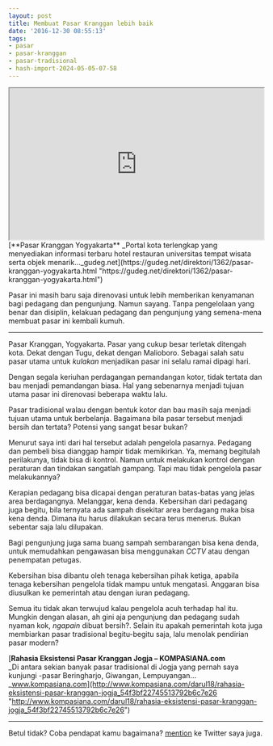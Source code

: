 ```yaml
---
layout: post
title: Membuat Pasar Kranggan lebih baik
date: '2016-12-30 08:55:13'
tags:
- pasar
- pasar-kranggan
- pasar-tradisional
- hash-import-2024-05-05-07-58
---
```


<iframe
  src="https://gudeg.net/direktori/1362/pasar-kranggan-yogyakarta.html"
  style="width:100%; height:300px;"
></iframe>
[**Pasar Kranggan Yogyakarta**  
_Portal kota terlengkap yang menyediakan informasi terbaru hotel restauran universitas tempat wisata serta objek menarik…_gudeg.net](https://gudeg.net/direktori/1362/pasar-kranggan-yogyakarta.html "https://gudeg.net/direktori/1362/pasar-kranggan-yogyakarta.html")

Pasar ini masih baru saja direnovasi untuk lebih memberikan kenyamanan bagi pedagang dan pengunjung. Namun sayang. Tanpa pengelolaan yang benar dan disiplin, kelakuan pedagang dan pengunjung yang semena-mena membuat pasar ini kembali kumuh.

* * *

Pasar Kranggan, Yogyakarta. Pasar yang cukup besar terletak ditengah kota. Dekat dengan Tugu, dekat dengan Malioboro. Sebagai salah satu pasar utama untuk _kulakan_ menjadikan pasar ini selalu ramai dipagi hari.

Dengan segala keriuhan perdagangan pemandangan kotor, tidak tertata dan bau menjadi pemandangan biasa. Hal yang sebenarnya menjadi tujuan utama pasar ini direnovasi beberapa waktu lalu.

Pasar tradisional walau dengan bentuk kotor dan bau masih saja menjadi tujuan utama untuk berbelanja. Bagaimana bila pasar tersebut menjadi bersih dan tertata? Potensi yang sangat besar bukan?

Menurut saya inti dari hal tersebut adalah pengelola pasarnya. Pedagang dan pembeli bisa dianggap hampir tidak memikirkan. Ya, memang begitulah perilakunya, tidak bisa di kontrol. Namun untuk melakukan kontrol dengan peraturan dan tindakan sangatlah gampang. Tapi mau tidak pengelola pasar melakukannya?

Kerapian pedagang bisa dicapai dengan peraturan batas-batas yang jelas area berdagangnya. Melanggar, kena denda. Kebersihan dari pedagang juga begitu, bila ternyata ada sampah disekitar area berdagang maka bisa kena denda. Dimana itu harus dilakukan secara terus menerus. Bukan sebentar saja lalu dilupakan.

Bagi pengunjung juga sama buang sampah sembarangan bisa kena denda, untuk memudahkan pengawasan bisa menggunakan _CCTV_ atau dengan penempatan petugas.

Kebersihan bisa dibantu oleh tenaga kebersihan pihak ketiga, apabila tenaga kebersihan pengelola tidak mampu untuk mengatasi. Anggaran bisa diusulkan ke pemerintah atau dengan iuran pedagang.

Semua itu tidak akan terwujud kalau pengelola acuh terhadap hal itu. Mungkin dengan alasan, ah gini aja pengunjung dan pedagang sudah nyaman kok, _ngapain_ dibuat bersih?. Selain itu apakah pemerintah kota juga membiarkan pasar tradisional begitu-begitu saja, lalu menolak pendirian pasar modern?

[**Rahasia Eksistensi Pasar Kranggan Jogja – KOMPASIANA.com**  
_Di antara sekian banyak pasar tradisional di Jogja yang pernah saya kunjungi -pasar Beringharjo, Giwangan, Lempuyangan…_www.kompasiana.com](http://www.kompasiana.com/darul18/rahasia-eksistensi-pasar-kranggan-jogja_54f3bf22745513792b6c7e26 "http://www.kompasiana.com/darul18/rahasia-eksistensi-pasar-kranggan-jogja_54f3bf22745513792b6c7e26")

* * *

Betul tidak? Coba pendapat kamu bagaimana? [mention](http://twitter.com/devilpenakut) ke Twitter saya juga.
